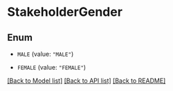 # StakeholderGender

## Enum


* `MALE` (value: `"MALE"`)

* `FEMALE` (value: `"FEMALE"`)


[[Back to Model list]](../README.md#documentation-for-models) [[Back to API list]](../README.md#documentation-for-api-endpoints) [[Back to README]](../README.md)


